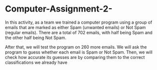# Computer-Assignment-2-
In this activity, as a team we trained a computer program using a group of emails that are marked as either Spam (unwanted emails) or Not Spam (regular emails). There are a total of 702 emails, with half being Spam and the other half being Not Spam.

After that, we will test the program on 260 more emails. We will ask the program to guess whether each email is Spam or Not Spam. Then, we will check how accurate its guesses are by comparing them to the correct classifications we already have
